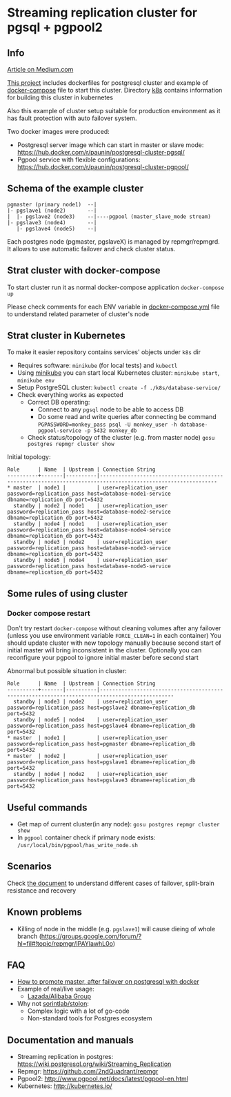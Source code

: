 # Streaming replication cluster for pgsql + pgpool2

## Info
[Article on Medium.com](https://medium.com/@dpaunin/postgresql-cluster-into-kubernetes-cluster-f353cde212de)

[This project](https://github.com/paunin/postgres-docker-cluster) includes dockerfiles for postgresql cluster and example of [docker-compose](./docker-compose.yml) file to start this cluster.
Directory [k8s](./k8s) contains information for building this cluster in kubernetes

Also this example of cluster setup suitable for production environment as it has fault protection with auto failover system.

Two docker images were produced:
* Postgresql server image which can start in master or slave mode: https://hub.docker.com/r/paunin/postgresql-cluster-pgsql/
* Pgpool service with  flexible configurations: https://hub.docker.com/r/paunin/postgresql-cluster-pgpool/

## Schema of the example cluster

```
pgmaster (primary node1)  --|
|- pgslave1 (node2)       --|
|  |- pgslave2 (node3)    --|----pgpool (master_slave_mode stream)
|- pgslave3 (node4)       --|
   |- pgslave4 (node5)    --|
```

Each postgres node (pgmaster, pgslaveX) is managed by repmgr/repmgrd. It allows to use automatic failover and check cluster status.


## Strat cluster with docker-compose

To start cluster run it as normal docker-compose application `docker-compose up`

Please check comments for each ENV variable in [docker-compose.yml](./docker-compose.yml) file to understand related parameter of cluster's node

## Strat cluster in Kubernetes

To make it easier repository contains services' objects under `k8s` dir

* Requires software: `minikube` (for local tests) and `kubectl`
* Using [minikube](https://github.com/kubernetes/minikube) you can start local Kubernetes cluster: `minikube start`, `minikube env`
* Setup PostgreSQL cluster: `kubectl create -f ./k8s/database-service/`
* Check everything works as expected
    * Correct DB operating:
      * Connect to any `pgsql` node to be able to access DB 
      * Do some read and write queries after connecting be command `PGPASSWORD=monkey_pass psql -U monkey_user -h database-pgpool-service -p 5432 monkey_db`
    * Check status/topology of the cluster (e.g. from master node) `gosu postgres repmgr cluster show`

Initial topology:
```
Role      | Name  | Upstream | Connection String
----------+-------|----------|------------------------------------------------------------------------------------------------------------
* master  | node1 |          | user=replication_user password=replication_pass host=database-node1-service dbname=replication_db port=5432
  standby | node2 | node1    | user=replication_user password=replication_pass host=database-node2-service dbname=replication_db port=5432
  standby | node4 | node1    | user=replication_user password=replication_pass host=database-node4-service dbname=replication_db port=5432
  standby | node3 | node2    | user=replication_user password=replication_pass host=database-node3-service dbname=replication_db port=5432
  standby | node5 | node4    | user=replication_user password=replication_pass host=database-node5-service dbname=replication_db port=5432
```

## Some rules of using cluster

### Docker compose restart
Don't try restart `docker-compose` without cleaning volumes after any failover (unless you use environment variable `FORCE_CLEAN=1` in each container)
You should update cluster with new topology manually because second start of initial master will bring inconsistent in the cluster.
Optionally you can reconfigure your pgpool to ignore initial master before second start

Abnormal but possible situation in cluster:
```
Role      | Name  | Upstream | Connection String
----------+-------|----------|----------------------------------------------------------------------------------------------
  standby | node3 | node2    | user=replication_user password=replication_pass host=pgslave2 dbname=replication_db port=5432
  standby | node5 | node4    | user=replication_user password=replication_pass host=pgslave4 dbname=replication_db port=5432
* master  | node1 |          | user=replication_user password=replication_pass host=pgmaster dbname=replication_db port=5432
* master  | node2 |          | user=replication_user password=replication_pass host=pgslave1 dbname=replication_db port=5432
  standby | node4 | node2    | user=replication_user password=replication_pass host=pgslave3 dbname=replication_db port=5432
```

## Useful commands

* Get map of current cluster(in any node): `gosu postgres repmgr cluster show`
* In `pgpool` container check if primary node exists: `/usr/local/bin/pgpool/has_write_node.sh`

## Scenarios

Check [the document](./FLOWS.md) to understand different cases of failover, split-brain resistance and recovery

## Known problems

* Killing of node in the middle (e.g. `pgslave1`) will cause dieing of whole branch (https://groups.google.com/forum/?hl=fil#!topic/repmgr/lPAYlawhL0o)

## FAQ

* [How to promote master, after failover on postgresql with docker](http://stackoverflow.com/questions/37710868/how-to-promote-master-after-failover-on-postgresql-with-docker)
* Example of real/live usage: 
    * [Lazada/Alibaba Group](http://lazada.com/)
* Why not [sorintlab/stolon](https://github.com/sorintlab/stolon):
    * Complex logic with a lot of go-code
    * Non-standard tools for Postgres ecosystem

## Documentation and manuals

* Streaming replication in postgres: https://wiki.postgresql.org/wiki/Streaming_Replication
* Repmgr: https://github.com/2ndQuadrant/repmgr
* Pgpool2: http://www.pgpool.net/docs/latest/pgpool-en.html
* Kubernetes: http://kubernetes.io/
